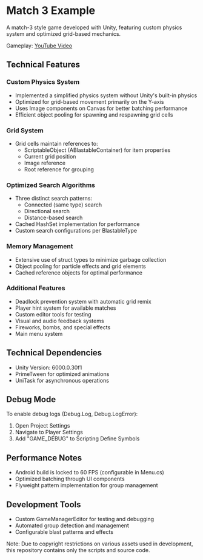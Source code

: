 # Match 3 Example
A match-3 style game developed with Unity, featuring custom physics system and optimized grid-based mechanics.

Gameplay: [YouTube Video](https://youtu.be/Qv45kBFJUTM)

## Technical Features
### Custom Physics System
- Implemented a simplified physics system without Unity's built-in physics
- Optimized for grid-based movement primarily on the Y-axis
- Uses Image components on Canvas for better batching performance
- Efficient object pooling for spawning and respawning grid cells

### Grid System
- Grid cells maintain references to:
  - ScriptableObject (ABlastableContainer) for item properties
  - Current grid position
  - Image reference
  - Root reference for grouping

### Optimized Search Algorithms
- Three distinct search patterns:
  - Connected (same type) search
  - Directional search
  - Distance-based search
- Cached HashSet implementation for performance
- Custom search configurations per BlastableType

### Memory Management
- Extensive use of struct types to minimize garbage collection
- Object pooling for particle effects and grid elements
- Cached reference objects for optimal performance

### Additional Features
- Deadlock prevention system with automatic grid remix
- Player hint system for available matches
- Custom editor tools for testing
- Visual and audio feedback systems
- Fireworks, bombs, and special effects
- Main menu system

## Technical Dependencies
- Unity Version: 6000.0.30f1
- PrimeTween for optimized animations
- UniTask for asynchronous operations

## Debug Mode
To enable debug logs (Debug.Log, Debug.LogError):
1. Open Project Settings
2. Navigate to Player Settings
3. Add "GAME_DEBUG" to Scripting Define Symbols

## Performance Notes
- Android build is locked to 60 FPS (configurable in Menu.cs)
- Optimized batching through UI components
- Flyweight pattern implementation for group management

## Development Tools
- Custom GameManagerEditor for testing and debugging
- Automated group detection and management
- Configurable blast patterns and effects

Note: Due to copyright restrictions on various assets used in development, this repository contains only the scripts and source code.
